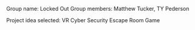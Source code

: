 Group name: Locked Out
Group members: Matthew Tucker, TY Pederson

Project idea selected: VR Cyber Security Escape Room Game
